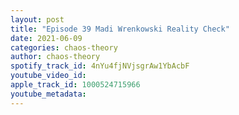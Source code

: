 ```yaml
---
layout: post
title: "Episode 39 Madi Wrenkowski Reality Check"
date: 2021-06-09
categories: chaos-theory
author: chaos-theory
spotify_track_id: 4nYu4fjNVjsgrAw1YbAcbF
youtube_video_id: 
apple_track_id: 1000524715966
youtube_metadata: 
---
```

